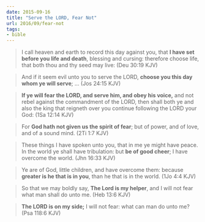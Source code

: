 ```yaml
---
date: 2015-09-16
title: "Serve the LORD, Fear Not"
url: 2016/09/fear-not
tags:
- bible
---
```


> I call heaven and earth to record this day against you, that **I have set before you life and death**, blessing and cursing: therefore choose life, that both thou and thy seed may live: (Deu 30:19 KJV)

> And if it seem evil unto you to serve the LORD, **choose you this day whom ye will serve**; ... (Jos 24:15 KJV)

> **If ye will fear the LORD, and serve him, and obey his voice,** and not rebel against the commandment of the LORD, then shall both ye and also the king that reigneth over you continue following the LORD your God: (1Sa 12:14 KJV)

> For **God hath not given us the spirit of fear**; but of power, and of love, and of a sound mind. (2Ti 1:7 KJV)

> These things I have spoken unto you, that in me ye might have peace. In the world ye shall have tribulation: but **be of good cheer**; I have overcome the world. (Jhn 16:33 KJV)

> Ye are of God, little children, and have overcome them: because **greater is he that is in you**, than he that is in the world. (1Jo 4:4 KJV)

> So that we may boldly say, **The Lord is my helper**, and I will not fear what man shall do unto me. (Heb 13:6 KJV)

> **The LORD is on my side;** I will not fear: what can man do unto me? (Psa 118:6 KJV)